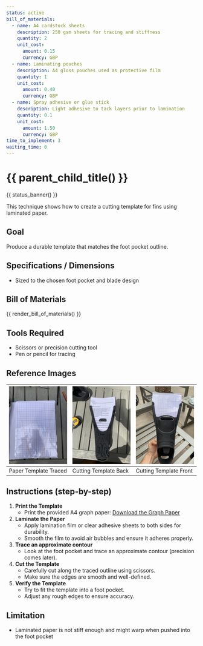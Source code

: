 ```yaml
---
status: active
bill_of_materials:
  - name: A4 cardstock sheets
    description: 250 gsm sheets for tracing and stiffness
    quantity: 2
    unit_cost:
      amount: 0.15
      currency: GBP
  - name: Laminating pouches
    description: A4 gloss pouches used as protective film
    quantity: 1
    unit_cost:
      amount: 0.40
      currency: GBP
  - name: Spray adhesive or glue stick
    description: Light adhesive to tack layers prior to lamination
    quantity: 0.1
    unit_cost:
      amount: 1.50
      currency: GBP
time_to_implement: 3
waiting_time: 0
---
```

# {{ parent_child_title() }}
{{ status_banner() }}

This technique shows how to create a cutting template for fins using laminated paper.

## Goal
Produce a durable template that matches the foot pocket outline.

## Specifications / Dimensions
- Sized to the chosen foot pocket and blade design

## Bill of Materials

{{ render_bill_of_materials() }}

## Tools Required
- Scissors or precision cutting tool
- Pen or pencil for tracing

## Reference Images

| ![Paper Template](sf_paper_template.jpeg) | ![Cutting Template 1](sf_cutting_template_01.jpeg) | ![Cutting Template 2](sf_cutting_template_02.jpeg) |
|-------------------------------------------|----------------------------------------------------|----------------------------------------------------
| Paper Template Traced                     | Cutting Template Back                              | Cutting Template Front                                 

## Instructions (step-by-step)
1. **Print the Template**
     - Print the provided A4 graph paper: [Download the Graph Paper](./graph_paper.pdf)
2. **Laminate the Paper**
     - Apply lamination film or clear adhesive sheets to both sides for durability.
     - Smooth the film to avoid air bubbles and ensure it adheres properly.
3. **Trace an approximate contour**
     - Look at the foot pocket and trace an approximate contour (precision comes later).
4. **Cut the Template**
     - Carefully cut along the traced outline using scissors.
     - Make sure the edges are smooth and well-defined.
5. **Verify the Template**
     - Try to fit the template into a foot pocket.
     - Adjust any rough edges to ensure accuracy.

## Limitation
- Laminated paper is not stiff enough and might warp when pushed into the foot pocket

